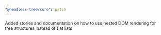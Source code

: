 ```yaml
---
"@headless-tree/core": patch
---
```


Added stories and documentation on how to use nested DOM rendering for tree structures instead of flat lists
